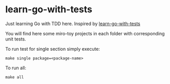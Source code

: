 # learn-go-with-tests

Just learning Go with TDD here. Inspired by [learn-go-with-tests](https://quii.gitbook.io/learn-go-with-tests/)

You will find here some miro-toy projects in each folder with corresponding unit tests.

To run test for single section simply execute:

```shell
make single package=<package-name>
```

To run all:
```shell
make all
```